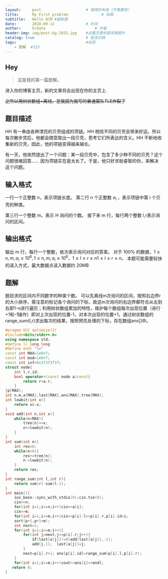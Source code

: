 ```yaml
---
layout:     post                    # 使用的布局（不需要改）
title:      My First problem               # 标题 
subtitle:   Hello ACM #副标题
date:       2020-09-12              # 时间
author:     hrdate                      # 作者
header-img: img/post-bg-2015.jpg    #这篇文章标题背景图片
catalog: true                       # 是否归档
tags:                               #标签
    - 题解  #123
---
```


## Hey
>这是我的第一篇题解。

进入你的博客主页，新的文章将会出现在你的主页上.

~~之所以用树状数组+离线，是我因为我写的普通莫队TLE炸裂了~~

## 题目描述

HH 有一串由各种漂亮的贝壳组成的项链。HH 相信不同的贝壳会带来好运，所以每次散步完后，他都会随意取出一段贝壳，思考它们所表达的含义。HH 不断地收集新的贝壳，因此，他的项链变得越来越长。

有一天，他突然提出了一个问题：某一段贝壳中，包含了多少种不同的贝壳？这个问题很难回答…… 因为项链实在是太长了。于是，他只好求助睿智的你，来解决这个问题。

## 输入格式

一行一个正整数 n，表示项链长度。
第二行 n 个正整数 $a_i$ ，表示项链中第 i 个贝壳的种类。

第三行一个整数 m，表示 H 询问的个数。
接下来 m 行，每行两个整数 l,r表示询问的区间。

## 输出格式
输出 m 行，每行一个整数，依次表示询问对应的答案。
对于 100% 的数据，$1 ≤n,m,a_i ≤ 10^6,1≤n,m,a_i≤10^6 ，1\le l \le r \le n1≤l≤r≤n。$
本题可能需要较快的读入方式，最大数据点读入数据约 20MB
## 题解
题目求的区间内不同数字的种类个数。
可以先离线m次询问的区间，按照右边界r的大小排序，需注意的标记各个询问的下标，故这m次询问的右边界都符合从左到右即1-n进行遍历；利用树状数组累加的特性，维护每个数组每次出现位置（进行+1和-1操作）即对上次出现的位置-1，对本次出现的位置+1，通过树状数组的range_sum(l,r)求出每次的结果，按照预先处理的下标，存在数组ans[]中。
```cpp
#pragma GCC optimize(2)
#include<bits/stdc++.h> 
using namespace std;
#define ll long long
#define endl "\n"
const int MAX=1e6+7;
const int mod=1e9+7;
const int inf=0x3f3f3f3f;
struct node{
	int l,r,id;
	bool operator<(const node a)const{
		return r<a.r;
	}
}p[MAX];
int n,m,a[MAX],last[MAX],ans[MAX],tree[MAX];
int lowbit(int x){
	return x&-x; 
}
void add(int n,int x){
	while(n<MAX){
		tree[n]+=x;
		n+=lowbit(n); 
	}
}
int sum(int n){
	int res=0;
	while(n>0){
		res+=tree[n];
		n-=lowbit(n); 
	}
	return res; 
}
int range_sum(int l,int r){
	return sum(r)-sum(l-1);
} 
int main(){
    ios_base::sync_with_stdio(0);cin.tie(0);
	cin>>n;
	for(int i=1;i<=n;i++)cin>>a[i];
	cin>>m;
	for(int i=1;i<=m;i++)cin>>p[i].l>>p[i].r,p[i].id=i;
	sort(p+1,p+1+m);
	int next=1;
	for(int i=1;i<=m;i++){
		for(int j=next;j<=p[i].r;j++){
			if(last[a[j]]!=0)add(last[a[j]],-1);
			add(j,1);  last[a[j]]=j;
		}
		next=p[i].r+1; ans[p[i].id]=range_sum(p[i].l,p[i].r);
	}
	for(int i=1;i<=m;i++)cout<<ans[i]<<endl;
   return 0;
}  
```
